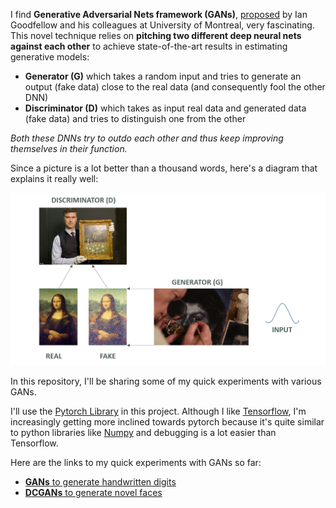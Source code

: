 I find **Generative Adversarial Nets framework (GANs)**, [proposed](https://arxiv.org/pdf/1406.2661.pdf) by Ian Goodfellow and his colleagues at University of Montreal, very fascinating. This novel technique relies on **pitching two different deep neural nets against each other** to achieve state-of-the-art results in estimating generative models:

 - **Generator (G)** which takes a random input and tries to generate an output (fake data) close to the real data (and consequently fool the other DNN)
 - **Discriminator (D)** which takes as input real data and generated data (fake data) and tries to distinguish one from the other

*Both these DNNs try to outdo each other and thus keep improving themselves in their function.*

Since a picture is a lot better than a thousand words, here's a diagram that explains it really well:

![GAN diagram](./images/GAN.png)

In this repository, I'll be sharing some of my quick experiments with various GANs.

I'll use the [Pytorch Library](http://pytorch.org/) in this project. Although I like [Tensorflow](https://www.tensorflow.org/), I'm increasingly getting more inclined towards pytorch because it's quite similar to python libraries like [Numpy](http://www.numpy.org/) and debugging is a lot easier than Tensorflow.


Here are the links to my quick experiments with GANs so far:

 - [ **GANs** to generate handwritten digits](./mnist_GAN.ipynb)
 - [ **DCGANs** to generate novel faces](./DCGAN_faces.ipynb)

